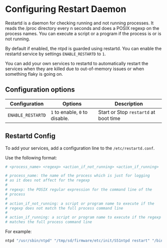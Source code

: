 # Configuring Restart Daemon

Restartd is a daemon for checking running and not running processes.
It reads the /proc directory every n seconds and does a POSIX regexp on the process names.
You can execute a script or a program if the process is or is not running.

By default if enabled, the ntpd is guarded using restartd.
You can enable the restartd service by settings `ENABLE_RESTARTD` to `1`.

You can add your own services to restartd to automatically restart the services when they are killed due to out-of-memory issues or when something flaky is going on.

## Configuration options

| Configuration            | Options                        | Description |
| ---                      | ---                            | ---         |
| `ENABLE_RESTARTD`         | `1` to enable, `0` to disable. | Start or Stop `restartd` at boot time|


## Restartd Config

To add your services, add a configuration line to the `/etc/restartd.conf`.

Use the following format:
```bash
# <process_name> <regexp> <action_if_not_running> <action_if_running>

# process_name: the name of the process which is just for logging
# as it does not affect for the regexp
#
# regexp: the POSIX regular expression for the command line of the
# process
#
# action_if_not_running: a script or program name to execute if the
# regexp does not match the full process command line
#
# action_if_running: a script or program name to execute if the regexp
# matches the full process command line
```

For example:
```bash
ntpd "/usr/sbin/ntpd" "/tmp/sd/firmware/etc/init/S51ntpd restart" "/bin/echo '*** NTPd was restarted from restartd... '"
```
